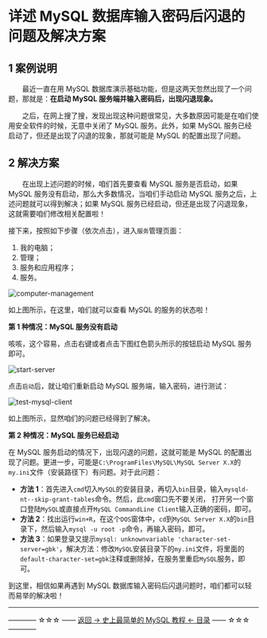 # 详述 MySQL 数据库输入密码后闪退的问题及解决方案

1 案例说明
------

　　最近一直在用 MySQL 数据库演示基础功能，但是这两天忽然出现了一个问题，那就是：**在启动 MySQL 服务端并输入密码后，出现闪退现象。**

　　之后，在网上搜了搜，发现出现这种问题很常见，大多数原因可能是在咱们使用安全软件的时候，无意中关闭了 MySQL 服务。此外，如果 MySQL 服务已经启动了，但还是出现了闪退的现象，那就可能是 MySQL 的配置出现了问题。



2 解决方案
------

　　在出现上述问题的时候，咱们首先要查看 MySQL 服务是否启动，如果 MySQL 服务没有启动，那么大多数情况，当咱们手动启动 MySQL 服务之后，上述问题就可以得到解决；如果 MySQL 服务已经启动，但还是出现了闪退现象，这就需要咱们修改相关配置啦！

接下来，按照如下步骤（依次点击），进入`服务`管理页面：

 1. 我的电脑；
 2. 管理；
 3. 服务和应用程序；
 4. 服务。

![computer-management](https://github.com/guobinhit/mysql-tutorial/blob/master/images/resovle-method/computer-management.png)

如上图所示，在这里，咱们就可以查看 MySQL 的服务的状态啦！


**第 1 种情况：MySQL 服务没有启动**

咳咳，这个容易，点击右键或者点击下图红色箭头所示的按钮启动 MySQL 服务即可。

![start-server](https://github.com/guobinhit/mysql-tutorial/blob/master/images/resovle-method/start-server.png)

点击`启动`后，就让咱们重新启动 MySQL 服务端，输入密码，进行测试：

![test-mysql-client](https://github.com/guobinhit/mysql-tutorial/blob/master/images/resovle-method/test-mysql-client.png)

如上图所示，显然咱们的问题已经得到了解决。

**第 2 种情况：MySQL 服务已经启动**

在 MySQL 服务启动的情况下，出现闪退的问题，这就可能是 MySQL 的配置出现了问题。更进一步，可能是`C:\ProgramFiles\MySQL\MySQL Server X.X`的`my.ini`文件（安装路径下）有问题。对于此问题：

 - **方法 1**：首先进入`cmd`切入`MySQL`的安装目录，再切入`bin`目录，输入`mysqld-nt--skip-grant-tables`命令。然后，此`cmd`窗口先不要关闭， 打开另一个窗口登陆`MySQL`或直接点开`MySQL CommandLine Client`输入正确的密码，即可。
 - **方法 2**：找出运行`win+R`，在这个`DOS`窗体中，`cd`到`MySQL Server X.X`的`bin`目录下，然后输入`mysql -u root -p`命令，再输入密码，即可。
 - **方法 3**：如果登录又提示`mysql: unknownvariable 'character-set-server=gbk'`，解决方法：修改`MySQL`安装目录下的`my.ini`文件，将里面的`default-character-set=gbk`注释或删除掉，在服务里重启`MySQL`服务，即可。

到这里，相信如果再遇到 MySQL 数据库输入密码后闪退问题时，咱们都可以轻而易举的解决啦！

----------
———— ☆☆☆ —— [返回 -> 史上最简单的 MySQL 教程 <- 目录](https://github.com/guobinhit/mysql-tutorial/blob/master/README.md) —— ☆☆☆ ————
